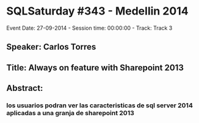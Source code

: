 # SQLSaturday #343 - Medellin 2014
Event Date: 27-09-2014 - Session time: 00:00:00 - Track: Track 3
## Speaker: Carlos Torres
## Title: Always on feature with Sharepoint 2013
## Abstract:
### los usuarios podran ver las caracteristicas de sql server 2014 aplicadas a una granja de sharepoint 2013 

